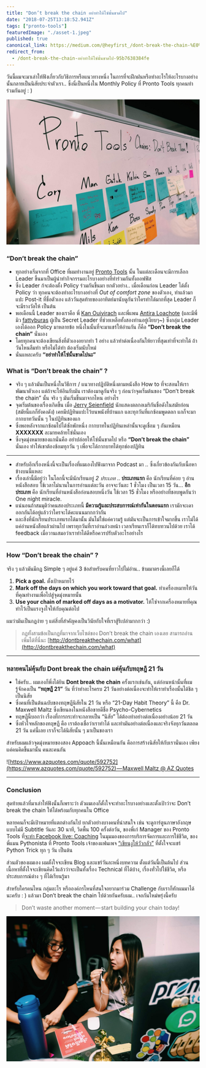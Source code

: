 ```yaml
---
title: "Don’t break the chain อย่าทำให้โซ่นั้นขาดไป"
date: "2018-07-25T13:18:52.941Z"
tags: ["pronto-tools"]
featuredImage: "./asset-1.jpeg"
published: true
canonical_link: https://medium.com/@heyfirst_/dont-break-the-chain-%E0%B8%AD%E0%B8%A2%E0%B9%88%E0%B8%B2%E0%B8%97%E0%B8%B3%E0%B9%83%E0%B8%AB%E0%B9%89%E0%B9%82%E0%B8%8B%E0%B9%88%E0%B8%99%E0%B8%B1%E0%B9%89%E0%B8%99%E0%B8%82%E0%B8%B2%E0%B8%94%E0%B9%84%E0%B8%9B-95b7638384fe
redirect_from:
  - /dont-break-the-chain-อย่าทำให้โซ่นั้นขาดไป-95b7638384fe
---
```


วันนี้ผมจะมาเล่าให้ฟังเกี่ยวกับวิธิการหรือแนวทางหนึ่ง ในการที่จะฝึกฝนหรือทำอะไรให้อะไรบางอย่างนั้นกลายเป็นนิสัยประจำตัวเรา.. ซึ่งนี่เป็นหนึ่งใน Monthly Policy ที่ Pronto Tools ทุกคนทำร่วมกันอยู่ : )

![“Don’t break the chain“ BOARD at Pronto Tools](./asset-1.jpeg)

### “Don’t break the chain”

-   ทุกอย่างเริ่มจากที่ Office ที่ผมทำงานอยู่ [Pronto Tools](https://www.prontotools.io) นั้น ในแต่ละเดือนจะมีการเลือก Leader ขึ้นมาเป็นผู้นำทำกิจกรรมอะไรบางอย่างที่ทำร่วมกันทั้งออฟฟิส
-   ซึ่ง Leader ก้จะต้องตั้ง Policy ร่วมกันขึ้นมา ยกตัวอย่าง.. เมื่อเดือนก่อน Leader ได้ตั้ง Policy ว่า ทุกคนจะต้องทำอะไรบางอย่างที่ _Out of comfort zone_ ของตัวเอง, ทำแล้วมาแปะ Post-it ที่ชื่อตัวเอง แล้ววันสุดท้ายของอาทิตย์มานับดูกันว่าใครทำได้มากที่สุด Leader ก็จะมีรางวัลให้ เป็นต้น
-   พอเดือนนี้ Leader ของเราคือ พี่ [Kan Ouivirach](https://medium.com/u/6f6af3cc17e7) และพี่แพน [Antira Loachote](https://medium.com/u/9742d1cbc5e3) (และมีพี่มิว [fattyburas](https://medium.com/u/cfe579f14572) ผู้เป็น Secret Leader ที่ช่วยเหลือทั้งสองท่านอยู่เงียบๆ~) ซึ่งกลุ่ม Leader เองได้ออก Policy มาหลายข้อ หนึ่งในนั้นที่จะมาแชร์ให้อ่านกัน ก็คือ **“Don’t break the chain”** นั่นเอง
-   โดยทุกคนจะต้องเขียนสิ่งที่ตัวเองอยากทำ 1 อย่าง แล้วทำต่อเนื่องกันให้ยาวที่สุดเท่าที่จะทำได้ ถ้าวันไหนลืมทำ หรือไม่ได้ทำ ต้องเริ่มนับใหม่
-   นั่นแหละครับ **“อย่าทำให้โซ่นั้นขาดไปนะ”**

### What is “Don’t break the chain” ?

-   จริง ๆ แล้วมันเป็นหนึ่งในวิธีการ / แนวทางปฏิบัติหนึ่งตามหนังสือ How to ที่จะสอนให้เราพัฒนาตัวเอง แต่ถ้าจะให้อินกับมัน เราต้องมาดูกันจริง ๆ ก่อนว่าจุดเริ่มต้นของ “Don’t break the chain” นั้น จริง ๆ มันเริ่มขึ้นมาจากไหน อย่างไร
-   จุดเริ่มต้นของเรื่องเกิดขึ้น เมื่อ [Jerry Seienfield](https://en.wikipedia.org/wiki/Jerry_Seinfeld) นักแสดงตลกอเมริกันชื่อดังในสมัยก่อน (สมัยนี้แกก็ยังคงดัง) เคยมีปฏิทินแปะไว้บนพนังที่บ้านแก และทุกวันที่แกซ้อมพูดตลก แกก็จะมากากบาทวันนั้น ๆ ในปฏิทินของแก
-   ซึ่งพอหลังจากแกซ้อมไปได้ซักพักหนึ่ง กากบาทในปฏิทินเหล่านั้นจะดูเชื่อม ๆ กันเหมือน **XXXXXXX** ละมายคล้ายโซ่นั่นเอง
-   ซึ่งจุดมุ่งหมายของแกนั่นคือ อย่าปล่อยให้โซ่นั้นขาดไป หรือ **“Don’t break the chain”** นั่นเอง ทำให้เขาต้องซ้อมทุกวัน ๆ เพื่อจะได้กากบาทได้ทุกช่องปฏิทิน

---

-   สำหรับอีกเรื่องหนึ่งนี้จะเป็นเรื่องที่ผมเองไปฟังมาจาก Podcast มา .. ซึ่งเกี่ยวข้องกันกับเนื้อหาข้างบนนี้แหละ
-   เรื่องเล่านี้มีอยู่ว่า ในโลกนี้จะมีนักเรียนอยู่ _2 ประเภท_ .. **ประเภทแรก** คือ นักเรียนที่ค่อย ๆ อ่านหนังสือสอบ ใช้เวลาไม่นานในการอ่านแต่ละวัน อาจจะวันละ 1 ชั่วโมง เป็นเวลา 15 วัน… **อีกประเภท** คือ นักเรียนที่อ่านหนังสือก่อนสอบหนึ่งวัน ใช้เวลา 15 ชั่วโมง หรืออย่างที่ชอบพูดกันว่า One night miracle.
-   แน่นอนถ้าสมมุติว่าคนสองประเภทนี้ **มีความรู้และประสบการณ์เท่ากันในตอนแรก** เรามักจะเดาออกกันได้อยู่แล้วว่าใครจะได้คะแนนมากกว่ากัน
-   และสิ่งที่นักเรียนประเภทแรกได้มานั้น มันไม่ใช่แค่ความรู้ แต่มันจะเป็นการเข้าใจมากขึ้น เราไม่ได้แค่อ่านหนังสือแล้วผ่านไป เพราทุกวันที่เราอ่านล่วงหน้า เวลาเรียนเราก็ได้ทบทวนไปด้วย เราได้ feedback เมื่อวานเสมอว่าเราทำได้ดีหรือควรปรับตัวอะไรอย่างไร

---

### How “Don’t break the chain” ?

จริง ๆ แล้วมันมีกฏ Simple ๆ อยู่แค่ 3 ข้อสำหรับคนที่ยาวไปไม่อ่าน.. ข้ามมาตรงนี้เลยก็ได้

1.  **Pick a goal.** ตั้งเป้าหมายไว้
2.  **Mark off the days on which you work toward that goal.** ทำเครื่องหมายให้วันที่คุณทำงานเพื่อไปสู่จุดมุ่งหมายนั้น
3.  **Use your chain of marked off days as a motivator.** ให้โซ่จากเครื่องหมายที่คุณทำไว้เป็นแรงจูงใจให้กับคุณต่อไป

ผมว่ามันเป็นกฏง่าย ๆ แต่สิ่งที่สำคัญคงเป็นวินัยกับใจที่เราสู้รึเปล่ามากกว่า :)

> กฏทั้งสามข้อเป็นกฏที่มาจากเว็บไซต์ของ Don’t break the chain เองเลย สามารถอ่านเพิ่มได้ที่นี่นะ [http://dontbreakthechain.com/what](http://dontbreakthechain.com/what)

---

### หลายคนไม่คุ้นกับ Dont break the chain แต่คุ้นกับทฤษฎี 21 วัน

-   ใช่ครับ.. ผมเองก็พึ่งได้ยิน **Dont break the chain** ครั้งแรกเช่นกัน, แต่ก่อนหน้านั้นที่ผมรู้จักคงเป็น **“ทฤษฏี 21”** วัน ที่ว่าทำอะไรครบ 21 วันอย่างต่อเนื่องจะทำให้เราทำเรื่องนั้นได้ชิล ๆ เป็นนิสัย
-   ซึ่งคนที่เป็นต้นฉบับของทฤษฎีนิสัยใน 21 วัน หรือ “21-Day Habit Theory” นี้ คือ Dr. Maxwell Maltz ซึ่งเขียนลงในหนังสือขายดีชื่อ Psycho-Cybernetics
-   ทฤษฏีนี้บอกว่า เรื่องที่การกระทำจะกลายเป็น “นิสัย” ได้ต้องทำอย่างต่อเนื่องอย่างน้อย 21 วัน
-   ซึ่งหัวใจหลักของทฤษฏี คือ เราต้องเชื่อว่าเราทำได้ และทำมันอย่างต่อเนื่องและจริงจังทุกวันตลอด 21 วัน แค่นี้เลย เราก็จะได้นิสัยนั้น ๆ มาเป็นของเรา

สำหรับผมแล้วจุดมุ่งหมายของสอง Appoach นี้นั้นเหมือนกัน คือการสร้างนิสัยให้กับเรานั่นเอง เพียงแค่คนคิดขึ้นมานั้น คนละคนกัน

![[https://www.azquotes.com/quote/592752](https://www.azquotes.com/quote/592752) — Maxwell Maltz @ AZ Quotes](./asset-2.jpeg)

---

### Conclusion

สุดท้ายแล้วที่มาเล่าให้ฟังนั้นก็เพราะว่า ตัวผมเองก็ตั้งใจจะทำอะไรบางอย่างและตั้งเป้าว่าจะ Don’t break the chain ให้ได้พร้อมกับทุกคนใน Office

หลายคนก็จะมีเป้าหมายที่แตกต่างกันไป ยกตัวอย่างบางคนที่น่าสนใจ เช่น จะดูการ์ตูนภาษาอังกฤษแบบไม่มี Subtitle วันละ 30 นาที, วิดพื้น 100 ครั้งต่อวัน, ของพี่เก๋ Manager ของ​ Pronto Tools ที่[จะทำ Facebook live: Coaching](https://www.facebook.com/nattanicha/videos/10156517990753936/?hc_ref=ARQYYTazCqS6NPHHrKjj__lUHALfxmolqRvdHZeXHlAr3pzTAi6R-bL-BI5AgDr8tk4) ในมุมมองของการบริการจัดการและการใช้ชีวิต, ของพี่แมน Pythonista ที่ Pronto Tools เจ้าของแฟนเพจ [“เขียนงูให้วัวกลัว”](https://www.facebook.com/writepythontoscarecow) ที่ตั้งใจจะแชร์ Python Trick ทุก ๆ วัน เป็นต้น

ส่วนตัวของผมเอง ผมตั้งใจจะเขียน Blog และแชร์วันละหนึ่งบทความ ตั้งแต่วันนี้เป็นต้นไป ส่วนเนื้อหาที่ตั้งใจจะเขียนคิดไว้แล้วว่าจะเป็นทั้งเรื่อง Technical ที่ได้บ้าง, เรื่องทั่วไปใช้ชีวิต, หรือประสบการณ์ต่าง ๆ ที่ได้เรียนรู้มา

สำหรับใครคนไหน กลุ่มอะไร หรือองค์กรไหนที่สนใจอยากมาร่วม Challenge กับเราก็ทักผมมาได้นะครับ : ) แล้วมา Don’t break the chain ไปด้วยกันครับผม.. เจอกันใหม่พรุ่งนี้ครับ

> Don’t waste another moment — start building your chain today!

![พี่แยม & พี่เก๋ Manager— Live @ Pronto Tools](./asset-3.jpeg)
